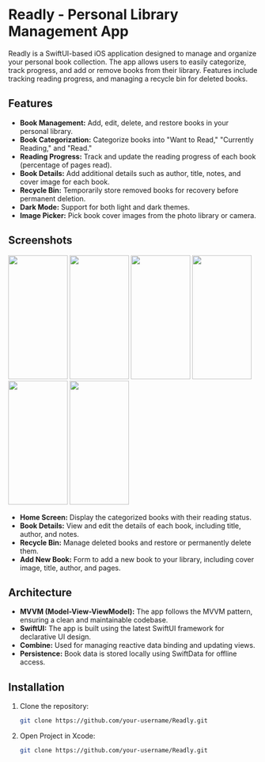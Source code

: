 # Readly - Personal Library Management App

Readly is a SwiftUI-based iOS application designed to manage and organize your personal book collection. The app allows users to easily categorize, track progress, and add or remove books from their library. Features include tracking reading progress, and managing a recycle bin for deleted books.

## Features

- **Book Management:** Add, edit, delete, and restore books in your personal library.
- **Book Categorization:** Categorize books into "Want to Read," "Currently Reading," and "Read."
- **Reading Progress:** Track and update the reading progress of each book (percentage of pages read).
- **Book Details:** Add additional details such as author, title, notes, and cover image for each book.
- **Recycle Bin:** Temporarily store removed books for recovery before permanent deletion.
- **Dark Mode:** Support for both light and dark themes.
- **Image Picker:** Pick book cover images from the photo library or camera.

## Screenshots
<img src="https://github.com/user-attachments/assets/5c04d38d-dbce-4ae9-b7f0-55a2b129d983" width="120" height="250">
<img src="https://github.com/user-attachments/assets/ba992d01-04fa-4ac4-a1af-1f6c84306c52" width="120" height="250">
<img src="https://github.com/user-attachments/assets/5625ddb9-b702-4c54-af7e-8196f7c14a41" width="120" height="250">
<img src="https://github.com/user-attachments/assets/59061882-a522-4f52-b377-e2f392f59efa" width="120" height="250">
<img src="https://github.com/user-attachments/assets/d8dbf26a-f273-4d34-9bc9-b3c6ce2c2997" width="120" height="250">
<img src="https://github.com/user-attachments/assets/fd3be20e-c3c5-4f1e-8002-4371b2604b85" width="120" height="250">


- **Home Screen:** Display the categorized books with their reading status.
- **Book Details:** View and edit the details of each book, including title, author, and notes.
- **Recycle Bin:** Manage deleted books and restore or permanently delete them.
- **Add New Book:** Form to add a new book to your library, including cover image, title, author, and pages.

## Architecture

- **MVVM (Model-View-ViewModel):** The app follows the MVVM pattern, ensuring a clean and maintainable codebase.
- **SwiftUI:** The app is built using the latest SwiftUI framework for declarative UI design.
- **Combine:** Used for managing reactive data binding and updating views.
- **Persistence:** Book data is stored locally using SwiftData for offline access.

## Installation

1. Clone the repository:
   ```bash
   git clone https://github.com/your-username/Readly.git
2. Open Project in Xcode:
   ```bash
   git clone https://github.com/your-username/Readly.git
